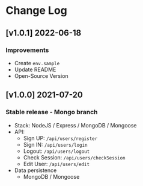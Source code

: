 # Change Log

## [v1.0.1] 2022-06-18
### Improvements

- Create `env.sample`
- Update README 
- Open-Source Version

## [v1.0.0] 2021-07-20
### Stable release - Mongo branch

- Stack: NodeJS / Express / MongoDB / Mongoose
- API:
   - Sign UP: `/api/users/register`
   - Sign IN: `/api/users/login`
   - Logout: `/api/users/logout`
   - Check Session: `/api/users/checkSession`
   - Edit User: `/api/users/edit`
- Data persistence
  - MongoDB / Mongoose

